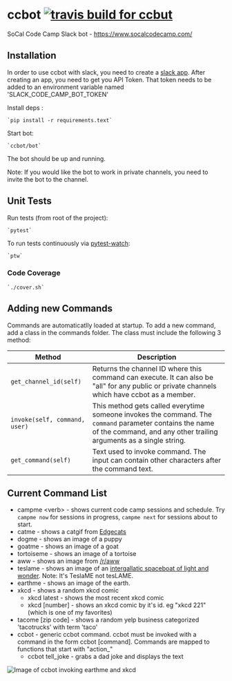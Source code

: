 # ccbot [![travis build for ccbut](https://api.travis-ci.org/hattan/ccbot.svg?branch=master)](https://travis-ci.org/hattan/ccbot)

SoCal Code Camp Slack bot - https://www.socalcodecamp.com/

## Installation

In order to use ccbot with slack, you need to create a [slack app](https://api.slack.com/apps?new_app=1). After creating an app, you need to get you API Token. That token needs to be added to an environment variable named 'SLACK_CODE_CAMP_BOT_TOKEN'

Install deps : 

    `pip install -r requirements.text` 

Start bot:

    `ccbot/bot`

The bot should be up and running.

Note: If you would like the bot to work in private channels, you need to invite the bot to the channel.

## Unit Tests

Run tests (from root of the project):

    `pytest` 

To run tests continuously via [pytest-watch](https://github.com/joeyespo/pytest-watch):

    `ptw`

### Code Coverage

    `./cover.sh`

## Adding new Commands

Commands are automaticatlly loaded at startup. To add a new command, add a class in the commands folder. The class must include
the following 3 method:

| Method | Description |
|---    |---    |
|`get_channel_id(self)`|Returns the channel ID where this command can execute. It can also be "all" for any public or private channels which have ccbot as a member.|
|`invoke(self, command, user)`| This method gets called everytime someone invokes the command. The `command` parameter contains the name of the command, and any other trailing arguments as a single string.|
|`get_command(self)`|Text used to invoke command. The input can contain other characters after the command text.|

## Current Command List
* campme &lt;verb&gt; - shows current code camp sessions and schedule. Try `campme now` for sessions in progress, `campme next` for sessions about to start.
* catme - shows a catgif from [Edgecats](http://edgecats.net/)
* dogme - shows an image of a puppy
* goatme - shows an image of a goat
* tortoiseme - shows an image of a tortoise
* aww - shows an image from [/r/aww](https://www.reddit.com/r/aww/)
* teslame - shows an image of an [intergallatic spaceboat of light and wonder](http://theoatmeal.com/comics/tesla_model_s). Note: It's TeslaME not tesLAME.
* earthme - shows an image of the earth.
* xkcd - shows a random xkcd comic
  * xkcd latest - shows the most recent xkcd comic
  * xkcd [number] - shows an xkcd comic by it's id. eg "xkcd 221" (which is one of my favorites)
* tacome [zip code] - shows a random yelp business categorized 'tacotrucks' with term 'taco'
* ccbot - generic ccbot command. ccbot must be invoked with a command in the form ccbot [command]. Commands are mapped to functions that start with "action_"
  * ccbot tell_joke - grabs a dad joke and displays the text

![Image of ccbot invoking earthme and xkcd](https://i.imgur.com/Pol1L0l.png)
